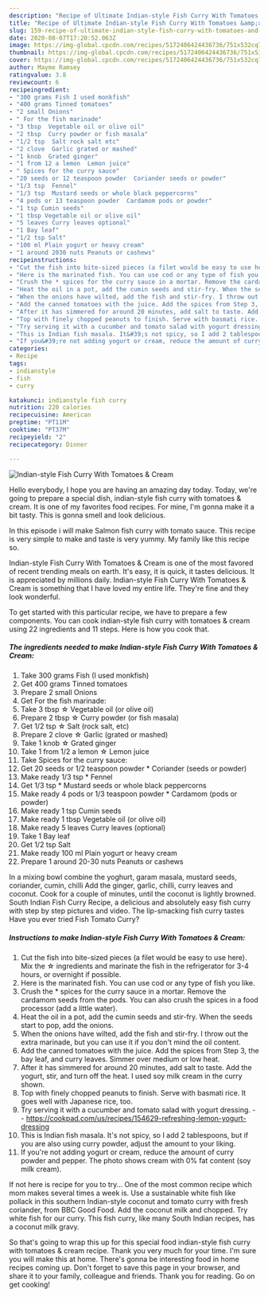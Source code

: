 ```yaml
---
description: "Recipe of Ultimate Indian-style Fish Curry With Tomatoes &amp;amp; Cream"
title: "Recipe of Ultimate Indian-style Fish Curry With Tomatoes &amp;amp; Cream"
slug: 159-recipe-of-ultimate-indian-style-fish-curry-with-tomatoes-and-amp-cream
date: 2020-08-07T17:20:52.063Z
image: https://img-global.cpcdn.com/recipes/5172406424436736/751x532cq70/indian-style-fish-curry-with-tomatoes-cream-recipe-main-photo.jpg
thumbnail: https://img-global.cpcdn.com/recipes/5172406424436736/751x532cq70/indian-style-fish-curry-with-tomatoes-cream-recipe-main-photo.jpg
cover: https://img-global.cpcdn.com/recipes/5172406424436736/751x532cq70/indian-style-fish-curry-with-tomatoes-cream-recipe-main-photo.jpg
author: Mayme Ramsey
ratingvalue: 3.8
reviewcount: 6
recipeingredient:
- "300 grams Fish I used monkfish"
- "400 grams Tinned tomatoes"
- "2 small Onions"
- " For the fish marinade"
- "3 tbsp  Vegetable oil or olive oil"
- "2 tbsp  Curry powder or fish masala"
- "1/2 tsp  Salt rock salt etc"
- "2 clove  Garlic grated or mashed"
- "1 knob  Grated ginger"
- "1 from 12 a lemon  Lemon juice"
- " Spices for the curry sauce"
- "20 seeds or 12 teaspoon powder  Coriander seeds or powder"
- "1/3 tsp  Fennel"
- "1/3 tsp  Mustard seeds or whole black peppercorns"
- "4 pods or 13 teaspoon powder  Cardamom pods or powder"
- "1 tsp Cumin seeds"
- "1 tbsp Vegetable oil or olive oil"
- "5 leaves Curry leaves optional"
- "1 Bay leaf"
- "1/2 tsp Salt"
- "100 ml Plain yogurt or heavy cream"
- "1 around 2030 nuts Peanuts or cashews"
recipeinstructions:
- "Cut the fish into bite-sized pieces (a filet would be easy to use here). Mix the ☆ ingredients and marinate the fish in the refrigerator for 3-4 hours, or overnight if possible."
- "Here is the marinated fish. You can use cod or any type of fish you like."
- "Crush the * spices for the curry sauce in a mortar. Remove the cardamom seeds from the pods. You can also crush the spices in a food processor (add a little water)."
- "Heat the oil in a pot, add the cumin seeds and stir-fry. When the seeds start to pop, add the onions."
- "When the onions have wilted, add the fish and stir-fry. I throw out the extra marinade, but you can use it if you don&#39;t mind the oil content."
- "Add the canned tomatoes with the juice. Add the spices from Step 3, the bay leaf, and curry leaves. Simmer over medium or low heat."
- "After it has simmered for around 20 minutes, add salt to taste. Add the yogurt, stir, and turn off the heat. I used soy milk cream in the curry shown."
- "Top with finely chopped peanuts to finish. Serve with basmati rice. It goes well with Japanese rice, too."
- "Try serving it with a cucumber and tomato salad with yogurt dressing.  https://cookpad.com/us/recipes/154629-refreshing-lemon-yogurt-dressing"
- "This is Indian fish masala. It&#39;s not spicy, so I add 2 tablespoons, but if you are also using curry powder, adjust the amount to your liking."
- "If you&#39;re not adding yogurt or cream, reduce the amount of curry powder and pepper. The photo shows cream with 0% fat content (soy milk cream)."
categories:
- Recipe
tags:
- indianstyle
- fish
- curry

katakunci: indianstyle fish curry 
nutrition: 220 calories
recipecuisine: American
preptime: "PT11M"
cooktime: "PT37M"
recipeyield: "2"
recipecategory: Dinner

---
```



![Indian-style Fish Curry With Tomatoes &amp; Cream](https://img-global.cpcdn.com/recipes/5172406424436736/751x532cq70/indian-style-fish-curry-with-tomatoes-cream-recipe-main-photo.jpg)

Hello everybody, I hope you are having an amazing day today. Today, we're going to prepare a special dish, indian-style fish curry with tomatoes &amp; cream. It is one of my favorites food recipes. For mine, I'm gonna make it a bit tasty. This is gonna smell and look delicious.

In this episode i will make Salmon fish curry with tomato sauce. This recipe is very simple to make and taste is very yummy. My family like this recipe so.

Indian-style Fish Curry With Tomatoes &amp; Cream is one of the most favored of recent trending meals on earth. It's easy, it is quick, it tastes delicious. It is appreciated by millions daily. Indian-style Fish Curry With Tomatoes &amp; Cream is something that I have loved my entire life. They're fine and they look wonderful.


To get started with this particular recipe, we have to prepare a few components. You can cook indian-style fish curry with tomatoes &amp; cream using 22 ingredients and 11 steps. Here is how you cook that.

<!--inarticleads1-->

##### The ingredients needed to make Indian-style Fish Curry With Tomatoes &amp; Cream:

1. Take 300 grams Fish (I used monkfish)
1. Get 400 grams Tinned tomatoes
1. Prepare 2 small Onions
1. Get  For the fish marinade:
1. Take 3 tbsp ☆ Vegetable oil (or olive oil)
1. Prepare 2 tbsp ☆ Curry powder (or fish masala)
1. Get 1/2 tsp ☆ Salt (rock salt, etc)
1. Prepare 2 clove ☆ Garlic (grated or mashed)
1. Take 1 knob ☆ Grated ginger
1. Take 1 from 1/2 a lemon ☆ Lemon juice
1. Take  Spices for the curry sauce:
1. Get 20 seeds or 1/2 teaspoon powder * Coriander (seeds or powder)
1. Make ready 1/3 tsp * Fennel
1. Get 1/3 tsp * Mustard seeds or whole black peppercorns
1. Make ready 4 pods or 1/3 teaspoon powder * Cardamom (pods or powder)
1. Make ready 1 tsp Cumin seeds
1. Make ready 1 tbsp Vegetable oil (or olive oil)
1. Make ready 5 leaves Curry leaves (optional)
1. Take 1 Bay leaf
1. Get 1/2 tsp Salt
1. Make ready 100 ml Plain yogurt or heavy cream
1. Prepare 1 around 20-30 nuts Peanuts or cashews


In a mixing bowl combine the yoghurt, garam masala, mustard seeds, coriander, cumin, chilli Add the ginger, garlic, chilli, curry leaves and coconut. Cook for a couple of minutes, until the coconut is lightly browned. South Indian Fish Curry Recipe, a delicious and absolutely easy fish curry with step by step pictures and video. The lip-smacking fish curry tastes Have you ever tried Fish Tomato Curry? 

<!--inarticleads2-->

##### Instructions to make Indian-style Fish Curry With Tomatoes &amp; Cream:

1. Cut the fish into bite-sized pieces (a filet would be easy to use here). Mix the ☆ ingredients and marinate the fish in the refrigerator for 3-4 hours, or overnight if possible.
1. Here is the marinated fish. You can use cod or any type of fish you like.
1. Crush the * spices for the curry sauce in a mortar. Remove the cardamom seeds from the pods. You can also crush the spices in a food processor (add a little water).
1. Heat the oil in a pot, add the cumin seeds and stir-fry. When the seeds start to pop, add the onions.
1. When the onions have wilted, add the fish and stir-fry. I throw out the extra marinade, but you can use it if you don&#39;t mind the oil content.
1. Add the canned tomatoes with the juice. Add the spices from Step 3, the bay leaf, and curry leaves. Simmer over medium or low heat.
1. After it has simmered for around 20 minutes, add salt to taste. Add the yogurt, stir, and turn off the heat. I used soy milk cream in the curry shown.
1. Top with finely chopped peanuts to finish. Serve with basmati rice. It goes well with Japanese rice, too.
1. Try serving it with a cucumber and tomato salad with yogurt dressing. -  - https://cookpad.com/us/recipes/154629-refreshing-lemon-yogurt-dressing
1. This is Indian fish masala. It&#39;s not spicy, so I add 2 tablespoons, but if you are also using curry powder, adjust the amount to your liking.
1. If you&#39;re not adding yogurt or cream, reduce the amount of curry powder and pepper. The photo shows cream with 0% fat content (soy milk cream).


If not here is recipe for you to try… One of the most common recipe which mom makes several times a week is. Use a sustainable white fish like pollack in this southern Indian-style coconut and tomato curry with fresh coriander, from BBC Good Food. Add the coconut milk and chopped. Try white fish for our curry. This fish curry, like many South Indian recipes, has a coconut milk gravy. 

So that's going to wrap this up for this special food indian-style fish curry with tomatoes &amp; cream recipe. Thank you very much for your time. I'm sure you will make this at home. There's gonna be interesting food in home recipes coming up. Don't forget to save this page in your browser, and share it to your family, colleague and friends. Thank you for reading. Go on get cooking!
